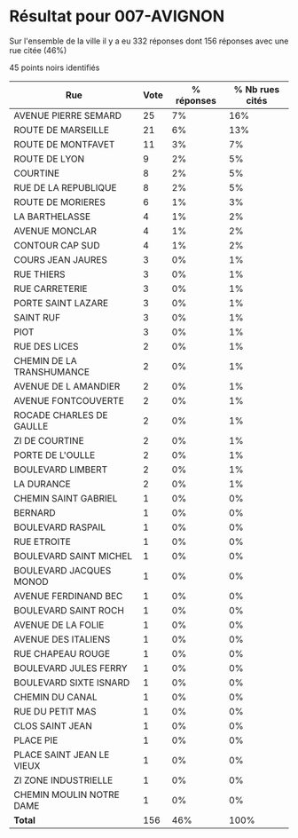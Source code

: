 # Résultat pour 007-AVIGNON

Sur l'ensemble de la ville il y a eu 332 réponses dont 156 réponses avec une rue citée (46%)

45 points noirs identifiés

| Rue | Vote | % réponses | % Nb rues cités|
|-----|------|------------|----------------|
| AVENUE PIERRE SEMARD | 25 | 7% | 16%|
| ROUTE DE MARSEILLE | 21 | 6% | 13%|
| ROUTE DE MONTFAVET | 11 | 3% | 7%|
| ROUTE DE LYON | 9 | 2% | 5%|
| COURTINE | 8 | 2% | 5%|
| RUE DE LA REPUBLIQUE | 8 | 2% | 5%|
| ROUTE DE MORIERES | 6 | 1% | 3%|
| LA BARTHELASSE | 4 | 1% | 2%|
| AVENUE MONCLAR | 4 | 1% | 2%|
| CONTOUR CAP SUD | 4 | 1% | 2%|
| COURS JEAN JAURES | 3 | 0% | 1%|
| RUE THIERS | 3 | 0% | 1%|
| RUE CARRETERIE | 3 | 0% | 1%|
| PORTE SAINT LAZARE | 3 | 0% | 1%|
| SAINT RUF | 3 | 0% | 1%|
| PIOT | 3 | 0% | 1%|
| RUE DES LICES | 2 | 0% | 1%|
| CHEMIN DE LA TRANSHUMANCE | 2 | 0% | 1%|
| AVENUE DE L AMANDIER | 2 | 0% | 1%|
| AVENUE FONTCOUVERTE | 2 | 0% | 1%|
| ROCADE CHARLES DE GAULLE | 2 | 0% | 1%|
| ZI DE COURTINE | 2 | 0% | 1%|
| PORTE DE L'OULLE | 2 | 0% | 1%|
| BOULEVARD LIMBERT | 2 | 0% | 1%|
| LA DURANCE | 2 | 0% | 1%|
| CHEMIN SAINT GABRIEL | 1 | 0% | 0%|
| BERNARD | 1 | 0% | 0%|
| BOULEVARD RASPAIL | 1 | 0% | 0%|
| RUE ETROITE | 1 | 0% | 0%|
| BOULEVARD SAINT MICHEL | 1 | 0% | 0%|
| BOULEVARD JACQUES MONOD | 1 | 0% | 0%|
| AVENUE FERDINAND BEC | 1 | 0% | 0%|
| BOULEVARD SAINT ROCH | 1 | 0% | 0%|
| AVENUE DE LA FOLIE | 1 | 0% | 0%|
| AVENUE DES ITALIENS | 1 | 0% | 0%|
| RUE CHAPEAU ROUGE | 1 | 0% | 0%|
| BOULEVARD JULES FERRY | 1 | 0% | 0%|
| BOULEVARD SIXTE ISNARD | 1 | 0% | 0%|
| CHEMIN DU CANAL | 1 | 0% | 0%|
| RUE DU PETIT MAS | 1 | 0% | 0%|
| CLOS SAINT JEAN | 1 | 0% | 0%|
| PLACE PIE | 1 | 0% | 0%|
| PLACE SAINT JEAN LE VIEUX | 1 | 0% | 0%|
| ZI ZONE INDUSTRIELLE | 1 | 0% | 0%|
| CHEMIN MOULIN NOTRE DAME | 1 | 0% | 0%|
| **Total** | 156 | 46% | 100%|
